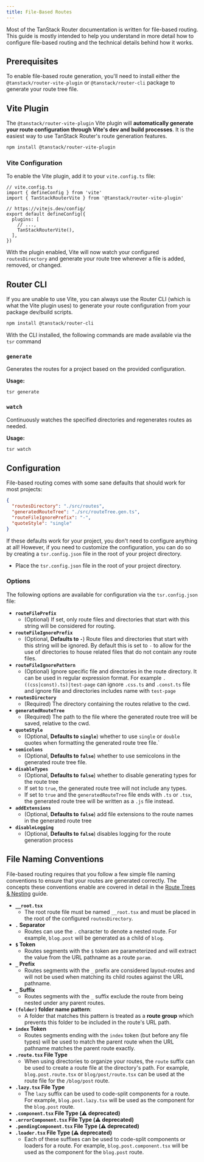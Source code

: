 ```yaml
---
title: File-Based Routes
---
```


Most of the TanStack Router documentation is written for file-based routing. This guide is mostly intended to help you understand in more detail how to configure file-based routing and the technical details behind how it works.

## Prerequisites

To enable file-based route generation, you'll need to install either the `@tanstack/router-vite-plugin` or `@tanstack/router-cli` package to generate your route tree file.

## Vite Plugin

The `@tanstack/router-vite-plugin` Vite plugin will **automatically generate your route configuration through Vite's dev and build processes**. It is the easiest way to use TanStack Router's route generation features.

```sh
npm install @tanstack/router-vite-plugin
```

### Vite Configuration

To enable the Vite plugin, add it to your `vite.config.ts` file:

```tsx
// vite.config.ts
import { defineConfig } from 'vite'
import { TanStackRouterVite } from '@tanstack/router-vite-plugin'

// https://vitejs.dev/config/
export default defineConfig({
  plugins: [
    // ...,
    TanStackRouterVite(),
  ],
})
```

With the plugin enabled, Vite will now watch your configured `routesDirectory` and generate your route tree whenever a file is added, removed, or changed.

## Router CLI

If you are unable to use Vite, you can always use the Router CLI (which is what the Vite plugin uses) to generate your route configuration from your package dev/build scripts.

```sh
npm install @tanstack/router-cli
```

With the CLI installed, the following commands are made available via the `tsr` command

### `generate`

Generates the routes for a project based on the provided configuration.

**Usage:**

```bash
tsr generate
```

### `watch`

Continuously watches the specified directories and regenerates routes as needed.

**Usage:**

```bash
tsr watch
```

## Configuration

File-based routing comes with some sane defaults that should work for most projects:

```json
{
  "routesDirectory": "./src/routes",
  "generatedRouteTree": "./src/routeTree.gen.ts",
  "routeFileIgnorePrefix": "-",
  "quoteStyle": "single"
}
```

If these defaults work for your project, you don't need to configure anything at all! However, if you need to customize the configuration, you can do so by creating a `tsr.config.json` file in the root of your project directory.

- Place the `tsr.config.json` file in the root of your project directory.

### Options

The following options are available for configuration via the `tsr.config.json` file:

- **`routeFilePrefix`**
  - (Optional) If set, only route files and directories that start with this string will be considered for routing.
- **`routeFileIgnorePrefix`**
  - (Optional, **Defaults to `-`**) Route files and directories that start with this string will be ignored. By default this is set to `-` to allow for the use of directories to house related files that do not contain any route files.
- **`routeFileIgnorePattern`**
  - (Optional) Ignore specific file and directories in the route directory. It can be used in regular expression format. For example `.((css|const).ts)|test-page` can ignore `.css.ts` and `.const.ts` file and ignore file and directories includes name with `test-page`
- **`routesDirectory`**
  - (Required) The directory containing the routes relative to the cwd.
- **`generatedRouteTree`**
  - (Required) The path to the file where the generated route tree will be saved, relative to the cwd.
- **`quoteStyle`**
  - (Optional, **Defaults to `single`**) whether to use `single` or `double` quotes when formatting the generated route tree file.`
- **`semicolons`**
  - (Optional, **Defaults to `false`**) whether to use semicolons in the generated route tree file.
- **`disableTypes`**
  - (Optional, **Defaults to `false`**) whether to disable generating types for the route tree
  - If set to `true`, the generated route tree will not include any types.
  - If set to `true` and the `generatedRouteTree` file ends with `.ts` or `.tsx`, the generated route tree will be written as a `.js` file instead.
- **`addExtensions`**
  - (Optional, **Defaults to `false`**) add file extensions to the route names in the generated route tree
- **`disableLogging`**
  - (Optional, **Defaults to `false`**) disables logging for the route generation process

## File Naming Conventions

File-based routing requires that you follow a few simple file naming conventions to ensure that your routes are generated correctly. The concepts these conventions enable are covered in detail in the [Route Trees & Nesting](./guide/route-trees) guide.

- **`__root.tsx`**
  - The root route file must be named `__root.tsx` and must be placed in the root of the configured `routesDirectory`.
- **`.` Separator**
  - Routes can use the `.` character to denote a nested route. For example, `blog.post` will be generated as a child of `blog`.
- **`$` Token**
  - Routes segments with the `$` token are parameterized and will extract the value from the URL pathname as a route `param`.
- **`_` Prefix**
  - Routes segments with the `_` prefix are considered layout-routes and will not be used when matching its child routes against the URL pathname.
- **`_` Suffix**
  - Routes segments with the `_` suffix exclude the route from being nested under any parent routes.
- **`(folder)` folder name pattern**:
  - A folder that matches this pattern is treated as a **route group** which prevents this folder to be included in the route's URL path.
- **`index` Token**
  - Routes segments ending with the `index` token (but before any file types) will be used to match the parent route when the URL pathname matches the parent route exactly.
- **`.route.tsx` File Type**
  - When using directories to organize your routes, the `route` suffix can be used to create a route file at the directory's path. For example, `blog.post.route.tsx` or `blog/post/route.tsx` can be used at the route file for the `/blog/post` route.
- **`.lazy.tsx` File Type**
  - The `lazy` suffix can be used to code-split components for a route. For example, `blog.post.lazy.tsx` will be used as the component for the `blog.post` route.
- **`.component.tsx` File Type (⚠️ deprecated)**
- **`.errorComponent.tsx` File Type (⚠️ deprecated)**
- **`.pendingComponent.tsx` File Type (⚠️ deprecated)**
- **`.loader.tsx` File Type (⚠️ deprecated)**
  - Each of these suffixes can be used to code-split components or loaders for a route. For example, `blog.post.component.tsx` will be used as the component for the `blog.post` route.
